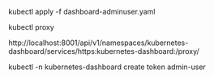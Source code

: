 
kubectl apply -f dashboard-adminuser.yaml

kubectl proxy

http://localhost:8001/api/v1/namespaces/kubernetes-dashboard/services/https:kubernetes-dashboard:/proxy/

kubectl -n kubernetes-dashboard create token admin-user
